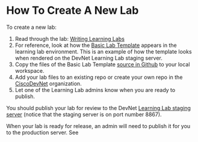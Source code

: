 # How To Create A New Lab

To create a new lab:

  1. Read through the lab: [Writing Learning Labs](https://learninglabs.cisco.com:8867/lab/00-labs-01-getting_started/step/1)
  1. For reference, look at how the [Basic Lab Template](https://learninglabs.cisco.com:8867/lab/00-basic-02-basic_template/step/1) appears in the learning lab environment. This is an example of how the template looks when rendered on the DevNet Learning Lab staging server.
  1. Copy the files of the Basic Lab Template [source in Github](https://github.com/CiscoDevNet/devnet-guidelines/tree/master/labs) to your local workspace.
  1. Add your lab files to an existing repo or create your own repo in the [CiscoDevNet](https://github.com/CiscoDevNet) organization.
  1. Let one of the Learning Lab admins know when you are ready to publish.

You should publish your lab for review to the DevNet <a target="_blank" href="https://learninglabs.cisco.com:8867">Learning Lab staging server</a> (notice that the staging server is on port number 8867). 

When your lab is ready for release, an admin will need to publish it for you to the production server. See 
 
